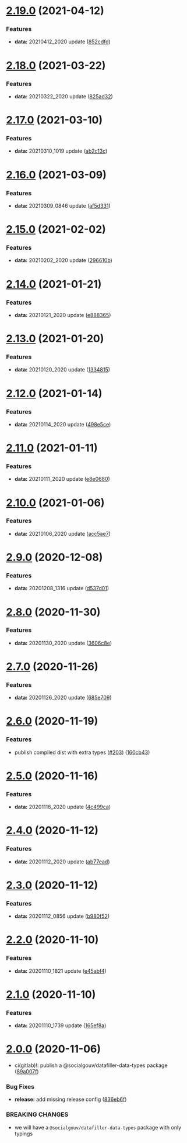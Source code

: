 # [2.19.0](https://github.com/SocialGouv/datafiller-data/compare/v2.18.0...v2.19.0) (2021-04-12)


### Features

* **data:** 20210412_2020 update ([852cdfd](https://github.com/SocialGouv/datafiller-data/commit/852cdfd88c85e99969fee11ce6288c27d21d9a6f))

# [2.18.0](https://github.com/SocialGouv/datafiller-data/compare/v2.17.0...v2.18.0) (2021-03-22)


### Features

* **data:** 20210322_2020 update ([825ad32](https://github.com/SocialGouv/datafiller-data/commit/825ad32ff8e0321bd8b13150a2fdb0fe9675b3ae))

# [2.17.0](https://github.com/SocialGouv/datafiller-data/compare/v2.16.0...v2.17.0) (2021-03-10)


### Features

* **data:** 20210310_1019 update ([ab2c13c](https://github.com/SocialGouv/datafiller-data/commit/ab2c13c794fd3286a3156afa06099216d3abfdbb))

# [2.16.0](https://github.com/SocialGouv/datafiller-data/compare/v2.15.0...v2.16.0) (2021-03-09)


### Features

* **data:** 20210309_0846 update ([af5d331](https://github.com/SocialGouv/datafiller-data/commit/af5d331cadfb387bae61a95d70b1540bbc00aab9))

# [2.15.0](https://github.com/SocialGouv/datafiller-data/compare/v2.14.0...v2.15.0) (2021-02-02)


### Features

* **data:** 20210202_2020 update ([296610b](https://github.com/SocialGouv/datafiller-data/commit/296610bafb67c2bb451e1a11c991c3533ac3fca1))

# [2.14.0](https://github.com/SocialGouv/datafiller-data/compare/v2.13.0...v2.14.0) (2021-01-21)


### Features

* **data:** 20210121_2020 update ([e888365](https://github.com/SocialGouv/datafiller-data/commit/e8883654291d96997827f36057514175b3149f65))

# [2.13.0](https://github.com/SocialGouv/datafiller-data/compare/v2.12.0...v2.13.0) (2021-01-20)


### Features

* **data:** 20210120_2020 update ([1334815](https://github.com/SocialGouv/datafiller-data/commit/1334815ed8cc129247260f12c807751032786fc4))

# [2.12.0](https://github.com/SocialGouv/datafiller-data/compare/v2.11.0...v2.12.0) (2021-01-14)


### Features

* **data:** 20210114_2020 update ([498e5ce](https://github.com/SocialGouv/datafiller-data/commit/498e5ce4149fc887df15897384123da8de27c54e))

# [2.11.0](https://github.com/SocialGouv/datafiller-data/compare/v2.10.0...v2.11.0) (2021-01-11)


### Features

* **data:** 20210111_2020 update ([e8e0680](https://github.com/SocialGouv/datafiller-data/commit/e8e06800278ef00842a81a41187c61402e0e9dbf))

# [2.10.0](https://github.com/SocialGouv/datafiller-data/compare/v2.9.0...v2.10.0) (2021-01-06)


### Features

* **data:** 20210106_2020 update ([acc5ae7](https://github.com/SocialGouv/datafiller-data/commit/acc5ae7fff39391cbe045b7841e0bb9313131036))

# [2.9.0](https://github.com/SocialGouv/datafiller-data/compare/v2.8.0...v2.9.0) (2020-12-08)


### Features

* **data:** 20201208_1316 update ([d537d01](https://github.com/SocialGouv/datafiller-data/commit/d537d015b5f5191585430d78414bfd50eed03be9))

# [2.8.0](https://github.com/SocialGouv/datafiller-data/compare/v2.7.0...v2.8.0) (2020-11-30)


### Features

* **data:** 20201130_2020 update ([3606c8e](https://github.com/SocialGouv/datafiller-data/commit/3606c8ef0cd84eb27898022ed2b67d9061e16820))

# [2.7.0](https://github.com/SocialGouv/datafiller-data/compare/v2.6.0...v2.7.0) (2020-11-26)


### Features

* **data:** 20201126_2020 update ([685e709](https://github.com/SocialGouv/datafiller-data/commit/685e70977a2b9d6c4e8ca6b689daf36d03972f60))

# [2.6.0](https://github.com/SocialGouv/datafiller-data/compare/v2.5.0...v2.6.0) (2020-11-19)


### Features

* publish compiled dist with extra types ([#203](https://github.com/SocialGouv/datafiller-data/issues/203)) ([160cb43](https://github.com/SocialGouv/datafiller-data/commit/160cb432ffa29ef9d3317dc1316236e2fdb00241))

# [2.5.0](https://github.com/SocialGouv/datafiller-data/compare/v2.4.0...v2.5.0) (2020-11-16)


### Features

* **data:** 20201116_2020 update ([4c499ca](https://github.com/SocialGouv/datafiller-data/commit/4c499ca4211b9e0e438e8addf26ff80327a7816c))

# [2.4.0](https://github.com/SocialGouv/datafiller-data/compare/v2.3.0...v2.4.0) (2020-11-12)


### Features

* **data:** 20201112_2020 update ([ab77ead](https://github.com/SocialGouv/datafiller-data/commit/ab77ead85fd38d2b42f0261c24559cf1b54bd884))

# [2.3.0](https://github.com/SocialGouv/datafiller-data/compare/v2.2.0...v2.3.0) (2020-11-12)


### Features

* **data:** 20201112_0856 update ([b980f52](https://github.com/SocialGouv/datafiller-data/commit/b980f5273e074b876aff2b14e5cad36f29a5d032))

# [2.2.0](https://github.com/SocialGouv/datafiller-data/compare/v2.1.0...v2.2.0) (2020-11-10)


### Features

* **data:** 20201110_1821 update ([e45abf4](https://github.com/SocialGouv/datafiller-data/commit/e45abf482df213af71612631ec3d56afaeeb1732))

# [2.1.0](https://github.com/SocialGouv/datafiller-data/compare/v2.0.0...v2.1.0) (2020-11-10)


### Features

* **data:** 20201110_1739 update ([165ef8a](https://github.com/SocialGouv/datafiller-data/commit/165ef8ad44051beb43fa796fa462ddbb11357a40))

# [2.0.0](https://github.com/SocialGouv/datafiller-data/compare/v1.79.0...v2.0.0) (2020-11-06)


* ci(gitlab)!: publish a @socialgouv/datafiller-data-types package ([89a007f](https://github.com/SocialGouv/datafiller-data/commit/89a007ff8492806218369529fbe1f27cad125395))


### Bug Fixes

* **release:** add missing release config ([836eb6f](https://github.com/SocialGouv/datafiller-data/commit/836eb6fd4cf92a746f4174be54a1a57d394065d3))


### BREAKING CHANGES

* we will have a `@socialgouv/datafiller-data-types` package with only typings
